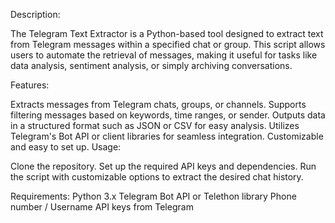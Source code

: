 Description:

The Telegram Text Extractor is a Python-based tool designed to extract text from Telegram messages within a specified chat or group. This script allows users to automate the retrieval of messages, making it useful for tasks like data analysis, sentiment analysis, or simply archiving conversations.

Features:

Extracts messages from Telegram chats, groups, or channels.
Supports filtering messages based on keywords, time ranges, or sender.
Outputs data in a structured format such as JSON or CSV for easy analysis.
Utilizes Telegram's Bot API or client libraries for seamless integration.
Customizable and easy to set up.
Usage:

Clone the repository.
Set up the required API keys and dependencies.
Run the script with customizable options to extract the desired chat history.

Requirements:
Python 3.x
Telegram Bot API or Telethon library
Phone number / Username
API keys from Telegram

